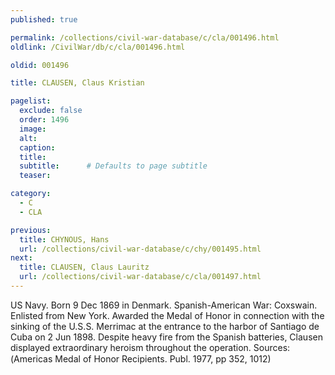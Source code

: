```yaml
---
published: true

permalink: /collections/civil-war-database/c/cla/001496.html
oldlink: /CivilWar/db/c/cla/001496.html

oldid: 001496

title: CLAUSEN, Claus Kristian

pagelist:
  exclude: false
  order: 1496
  image: 
  alt:
  caption:
  title:
  subtitle:      # Defaults to page subtitle
  teaser:

category: 
  - C 
  - CLA

previous:
  title: CHYNOUS, Hans
  url: /collections/civil-war-database/c/chy/001495.html  
next:
  title: CLAUSEN, Claus Lauritz
  url: /collections/civil-war-database/c/cla/001497.html   
---
```

US Navy. Born 9 Dec 1869 in Denmark. Spanish-American War: Coxswain. Enlisted from New York. Awarded the Medal of Honor in connection with the sinking of the U.S.S. Merrimac at the entrance to the harbor of Santiago de Cuba on 2 Jun 1898. Despite heavy fire from the Spanish batteries, Clausen displayed extraordinary heroism throughout the operation. Sources: (&#147;America&#146;s Medal of Honor Recipients&#148;. Publ. 1977, pp 352, 1012)
